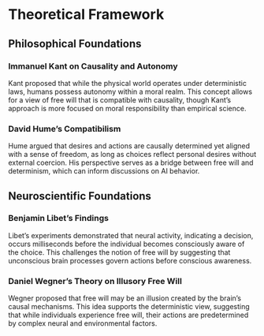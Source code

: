 # Theoretical Framework

## Philosophical Foundations

### Immanuel Kant on Causality and Autonomy
Kant proposed that while the physical world operates under deterministic laws, humans possess autonomy within a moral realm. This concept allows for a view of free will that is compatible with causality, though Kant’s approach is more focused on moral responsibility than empirical science.

### David Hume’s Compatibilism
Hume argued that desires and actions are causally determined yet aligned with a sense of freedom, as long as choices reflect personal desires without external coercion. His perspective serves as a bridge between free will and determinism, which can inform discussions on AI behavior.

## Neuroscientific Foundations

### Benjamin Libet’s Findings
Libet’s experiments demonstrated that neural activity, indicating a decision, occurs milliseconds before the individual becomes consciously aware of the choice. This challenges the notion of free will by suggesting that unconscious brain processes govern actions before conscious awareness.

### Daniel Wegner’s Theory on Illusory Free Will
Wegner proposed that free will may be an illusion created by the brain’s causal mechanisms. This idea supports the deterministic view, suggesting that while individuals experience free will, their actions are predetermined by complex neural and environmental factors.
